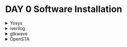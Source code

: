 # DAY 0 Software Installation
<details>
    <summary>
Yosys  
        </summary>
I installed Yosys using the following commands:  

```
$ git clone https://github.com/YosysHQ/yosys.git  
$ cd yosys-master   
$ sudo apt install make (If make is not installed please install it)   
$ sudo apt-get install build-essential clang bison flex \  
    libreadline-dev gawk tcl-dev libffi-dev git \  
    graphviz xdot pkg-config python3 libboost-system-dev \  
    libboost-python-dev libboost-filesystem-dev zlib1g-dev  
$ make config-gcc  
$ make   
$ sudo make install
```
Below is the screenshot showing successfull launch  
![Screenshot from 2023-08-01 16-03-00](https://github.com/NharikaVulchi/IIITB_ASIC_MT513/assets/83216569/fb581d7c-6b2c-46b2-bdbf-7c7918120f3d)
</details>
<details>
    <summary>
iverilog  
    </summary>
verilog is installed using the following command 

    
```
$ sudo apt-get install iverilog
```
Screenshot of successfull installation
![Screenshot from 2023-08-01 16-03-21](https://github.com/NharikaVulchi/IIITB_ASIC_MT513/assets/83216569/b8d04ceb-79a9-4d3a-aa28-5dad568500a9)
</details>
<details>
    <summary>
gtkwave
    </summary>
installation steps

    
```
$ sudo apt-get install gtkwave
```
![Screenshot from 2023-08-01 16-03-35](https://github.com/NharikaVulchi/IIITB_ASIC_MT513/assets/83216569/ae5859fc-87db-4f9d-948b-a1a20f28ed24)
![Screenshot from 2023-08-01 16-03-49](https://github.com/NharikaVulchi/IIITB_ASIC_MT513/assets/83216569/2e1bbbfd-b976-45f4-b460-92bc185b882e)

</details>

<details>
    <summary>
        OpenSTA
    </summary>
Install the dependencies using the following command:

    
```
$ sudo apt-get install cmake clang gcc tcl swig bison flex 
```   
Install OpenSTA using the below code:

```
$ git clone https://github.com/The-OpenROAD-Project/OpenSTA.git
$cd OpenSTA
$mkdir build
$cd build
$cmake ..
$make
```
Screenshot showing successful installation
![Screenshot from 2023-08-03 19-29-33](https://github.com/NharikaVulchi/IIITB_ASIC_MT513/assets/83216569/40c8e64b-f50a-4946-9738-fd40501accd8)
</details>
